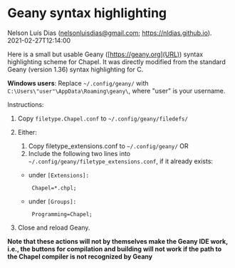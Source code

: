 # Geany syntax highlighting

Nelson Luís Dias (<nelsonluisdias@gmail.com>; <https://nldias.github.io>).  
2021-02-27T12:14:00

Here is a small but usable Geany ([https://geany.org](URL))  syntax highlighting scheme for Chapel.  It was directly modified from the standard Geany (version 1.36) syntax highlighting for C.

**Windows users**: Replace `~/.config/geany/` with `C:\Users\"user"\AppData\Roaming\geany\`,
where "user" is your username.

Instructions:

   1. Copy `filetype.Chapel.conf` to `~/.config/geany/filedefs/`

   2. Either:
      1.  Copy filetype_extensions.conf to `~/.config/geany/` OR
      2.  Include the following two lines into `~/.config/geany/filetype_extensions.conf`, if it     already exists:
        * under `[Extensions]:`

               Chapel=*.chpl;

        * under `[Groups]:`

               Programming=Chapel;

3. Close and reload Geany.

**Note that these actions will not by themselves make the Geany IDE work, i.e., the buttons for compilation and building will not work if the path to the Chapel compiler is not recognized by Geany**

